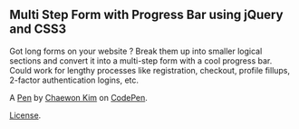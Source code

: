 Multi Step Form with Progress Bar using jQuery and CSS3
-------------------------------------------------------
Got long forms on your website ? Break them up into smaller logical sections and convert it into a multi-step form with a cool progress bar. Could work for lengthy processes like registration, checkout, profile fillups, 2-factor authentication logins, etc.

A [Pen](https://codepen.io/chaewonkim8/pen/zYmBmYz) by [Chaewon Kim](https://codepen.io/chaewonkim8) on [CodePen](https://codepen.io).

[License](https://codepen.io/license/pen/zYmBmYz).
